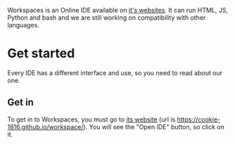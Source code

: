 Workspaces is an Online IDE available on [it's websites](https://cookie-1816.github.io/workspace/index.html). It can run HTML, JS, Python and bash and we are still working on compatibility with other languages. 
# Get started
Every IDE has a different interface and use, so you need to read about our one. 
## Get in
To get in to Workspaces, you must go to [its website](https://cookie-1816.github.io/workspace/index.html) (url is https://cookie-1816.github.io/workspace/). You will see the "Open IDE" button, so click on it. 
